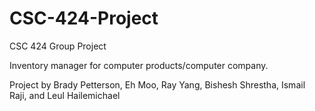 # CSC-424-Project
CSC 424 Group Project 

Inventory manager for computer products/computer company. 

Project by Brady Petterson, Eh Moo, Ray Yang, Bishesh Shrestha, Ismail Raji, and Leul Hailemichael

